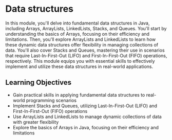 <h1>Data structures</h1>
<p>In this module, you'll delve into fundamental data structures in Java, including Arrays, ArrayLists, LinkedLists, Stacks,
  and Queues. You'll start by understanding the basics of Arrays, focusing on their efficiency and limitations. 
  Then, you'll explore ArrayLists and LinkedLists to learn how these dynamic data structures offer flexibility in managing collections of data.
  You'll also cover Stacks and Queues, mastering their use in scenarios that require Last-In-First-Out (LIFO) and
  First-In-First-Out (FIFO) operations, respectively. This module equips you with essential skills to effectively implement
  and utilize these data structures in real-world applications.</p>
  <h2>Learning Objectives</h2>
  <ul>
    <li>Gain practical skills in applying fundamental data structures to real-world programming scenarios</li>
    <li>Implement Stacks and Queues, utilizing Last-In-First-Out (LIFO) and First-In-First-Out (FIFO) operations</li>
    <li>Use ArrayLists and LinkedLists to manage dynamic collections of data with greater flexibility</li>
    <li>Explore the basics of Arrays in Java, focusing on their efficiency and limitations</li>
  </ul>
